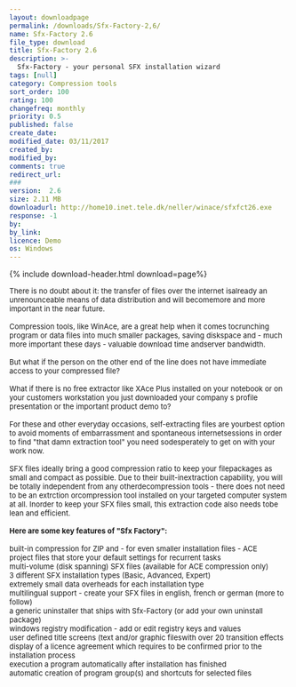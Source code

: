 ```yaml
---
layout: downloadpage
permalink: /downloads/Sfx-Factory-2,6/
name: Sfx-Factory 2.6
file_type: download
title: Sfx-Factory 2.6
description: >-
  Sfx-Factory - your personal SFX installation wizard
tags: [null]
category: Compression tools
sort_order: 100
rating: 100
changefreq: monthly
priority: 0.5
published: false
create_date: 
modified_date: 03/11/2017
created_by: 
modified_by: 
comments: true
redirect_url: 
### 
version:  2.6
size: 2.11 MB
downloadurl: http://home10.inet.tele.dk/neller/winace/sfxfct26.exe
response: -1
by: 
by_link: 
licence: Demo 
os: Windows
---
```


{% include download-header.html download=page%}

<p style="fix-download-text !important">
<p><font size="2">There is no doubt about it: the transfer of files over the internet isalready an unrenounceable means of data distribution and will becomemore and more important in the near future.<br />
<br />
Compression tools, like WinAce, are a great help when it comes tocrunching program or data files into much smaller packages, saving diskspace and - much more important these days - valuable download time andserver bandwidth.<br />
<br />
But what if the person on the other end of the line does not have immediate access to your compressed file? <br />
<br />
What if there is no free extractor like XAce Plus installed on your notebook or on your customers workstation you just downloaded your company s profile presentation or the important product demo to?<br />
<br />
For these and other everyday occasions, self-extracting files are yourbest option to avoid moments of embarrassment and spontaneous internetsessions in order to find "that damn extraction tool" you need sodesperately to get on with your work now.<br />
<br />
SFX files ideally bring a good compression ratio to keep your filepackages as small and compact as possible. Due to their built-inextraction capability, you will be totally independent from any otherdecompression tools - there does not need to be an extrction orcompression tool installed on your targeted computer system at all. Inorder to keep your SFX files small, this extraction code also needs tobe lean and efficient.<br />
<br />
<span><strong>Here are some key features of "Sfx Factory":</strong></span><br />
<br />
built-in compression for ZIP and - for even smaller installation files - ACE <br />
project files that store your default settings for recurrent tasks <br />
multi-volume (disk spanning) SFX files (available for ACE compression only) <br />
3 different SFX installation types (Basic, Advanced, Expert) <br />
extremely small data overheads for each installation type <br />
multilingual support - create your SFX files in english, french or german (more to follow) <br />
a generic uninstaller that ships with Sfx-Factory (or add your own uninstall package) <br />
windows registry modification - add or edit registry keys and values <br />
user defined title screens (text and/or graphic fileswith over 20 transition effects <br />
display of a licence agreement which requires to be confirmed prior to the installation process <br />
execution a program automatically after installation has finished <br />
automatic creation of program group(s) and shortcuts for selected files</font></p></p>

